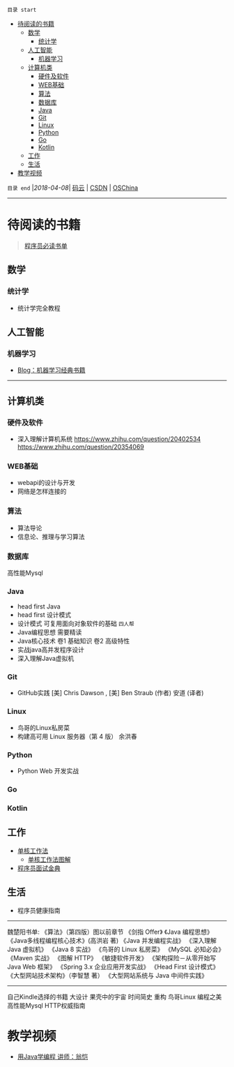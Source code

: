 `目录 start`
 
- [待阅读的书籍](#待阅读的书籍)
    - [数学](#数学)
        - [统计学](#统计学)
    - [人工智能](#人工智能)
        - [机器学习](#机器学习)
    - [计算机类](#计算机类)
        - [硬件及软件](#硬件及软件)
        - [WEB基础](#web基础)
        - [算法](#算法)
        - [数据库](#数据库)
        - [Java](#java)
        - [Git](#git)
        - [Linux](#linux)
        - [Python](#python)
        - [Go](#go)
        - [Kotlin](#kotlin)
    - [工作](#工作)
    - [生活](#生活)
- [教学视频](#教学视频)

`目录 end` |_2018-04-08_| [码云](https://gitee.com/kcp1104) | [CSDN](http://blog.csdn.net/kcp606) | [OSChina](https://my.oschina.net/kcp1104)
****************************************
# 待阅读的书籍
> [程序员必读书单](http://www.cnblogs.com/figure9/p/developer-reading-list.html)

## 数学
### 统计学
- 统计学完全教程

## 人工智能
### 机器学习
- [Blog：机器学习经典书籍](http://suanfazu.com/t/topic/15#0-tsina-1-51417-397232819ff9a47a7b7e80a40613cfe1)

*********************************
## 计算机类
### 硬件及软件
- 深入理解计算机系统 https://www.zhihu.com/question/20402534 https://www.zhihu.com/question/20354069


### WEB基础
- webapi的设计与开发
- 网络是怎样连接的

### 算法
- 算法导论
- 信息论、推理与学习算法

### 数据库
高性能Mysql

### Java
- head first Java
- head first 设计模式
- 设计模式 可复用面向对象软件的基础 `四人帮`
- Java编程思想 需要精读
- Java核心技术 卷1 基础知识 卷2 高级特性
- 实战java高并发程序设计
- 深入理解Java虚拟机

### Git
- GitHub实践  [美] Chris Dawson , [美] Ben Straub (作者) 安道 (译者) 

### Linux
- 鸟哥的Linux私房菜
- 构建高可用 Linux 服务器（第 4 版） 余洪春

### Python
- Python Web 开发实战

### Go

### Kotlin

## 工作
- [单核工作法](http://www.ituring.com.cn/book/1925)
    - [单核工作法图解](http://www.ituring.com.cn/book/1925)
- [程序员面试金典](http://www.ituring.com.cn/book/1010)

## 生活
- 程序员健康指南

********************
魏楚阳书单:
    《算法》（第四版）图以前章节
    《剑指 Offer》
    《Java 编程思想》
    《Java多线程编程核心技术》(高洪岩 著)
    《Java 并发编程实战》
    《深入理解 Java 虚拟机》
    《Java 8 实战》
    《鸟哥的 Linux 私房菜》
    《MySQL 必知必会》
    《Maven 实战》
    《图解 HTTP》
    《敏捷软件开发》
    《架构探险－从零开始写 Java Web 框架》
    《Spring 3.x 企业应用开发实战》
    《Head First 设计模式》
    《大型网站技术架构》（李智慧 著）
    《大型网站系统与 Java 中间件实践》

******************
自己Kindle选择的书籍
大设计
果壳中的宇宙
时间简史
重构
鸟哥Linux
编程之美
高性能Mysql
HTTP权威指南


# 教学视频

- [用Java学编程  讲师：翁恺](http://study.163.com/course/introduction.htm?courseId=533006#/courseDetail?tab=1)
